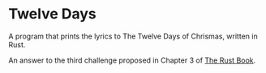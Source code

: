 # Twelve Days

A program that prints the lyrics to The Twelve Days of Chrismas, written in
Rust.

An answer to the third challenge proposed in Chapter 3 of [The Rust
Book](https://doc.rust-lang.org/book/ch03-05-control-flow.html#summary).
